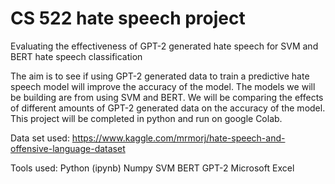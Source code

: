 # CS 522 hate speech project
Evaluating the effectiveness of GPT-2 generated hate speech for SVM and BERT hate speech classification

The aim is to see if using GPT-2 generated data to train a predictive hate speech model will improve the accuracy of the model. The models we will be building are from using SVM and BERT. We will be comparing the effects of different amounts of GPT-2 generated data on the accuracy of the model. This project will be completed in python and run on google Colab.

Data set used:
https://www.kaggle.com/mrmorj/hate-speech-and-offensive-language-dataset

Tools used:
Python (ipynb)
Numpy
SVM
BERT
GPT-2
Microsoft Excel


